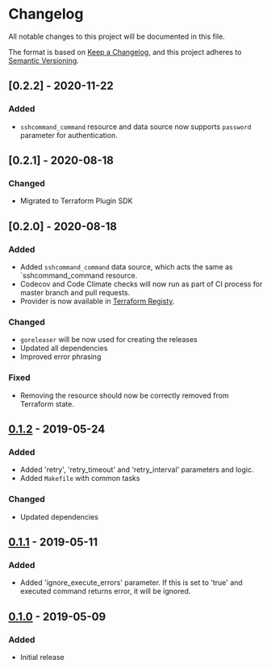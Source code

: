 # Changelog

All notable changes to this project will be documented in this file.

The format is based on [Keep a Changelog](https://keepachangelog.com/en/1.0.0/),
and this project adheres to [Semantic Versioning](https://semver.org/spec/v2.0.0.html).

## [0.2.2] - 2020-11-22

### Added

- `sshcommand_command` resource and data source now supports `password` parameter for authentication.

## [0.2.1] - 2020-08-18

### Changed

- Migrated to Terraform Plugin SDK

## [0.2.0] - 2020-08-18

### Added

- Added `sshcommand_command` data source, which acts the same as `sshcommand_command resource.
- Codecov and Code Climate checks will now run as part of CI process for master branch and pull requests.
- Provider is now available in [Terraform Registy](https://registry.terraform.io/).

### Changed

- `goreleaser` will be now used for creating the releases
- Updated all dependencies
- Improved error phrasing

### Fixed

- Removing the resource should now be correctly removed from Terraform state.

## [0.1.2] - 2019-05-24

### Added

- Added 'retry', 'retry_timeout' and 'retry_interval' parameters and logic.
- Added `Makefile` with common tasks

### Changed

- Updated dependencies

## [0.1.1] - 2019-05-11

### Added

- Added 'ignore_execute_errors' parameter. If this is set to 'true' and executed command returns error, it will be ignored.

## [0.1.0] - 2019-05-09

### Added

- Initial release

[0.1.2]: https://github.com/invidian/terraform-provider-sshcommand/compare/v0.1.1...v0.1.2
[0.1.1]: https://github.com/invidian/terraform-provider-sshcommand/compare/v0.1.0...v0.1.1
[0.1.0]: https://github.com/invidian/terraform-provider-sshcommand/releases/tag/v0.1.0
